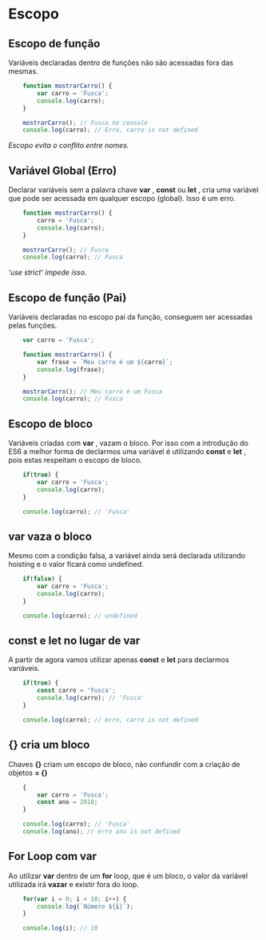 # Escopo

## Escopo de função

Variáveis declaradas dentro de funções não são acessadas fora
das mesmas.

```js
    function mostrarCarro() {
        var carro = 'Fusca';
        console.log(carro);
    }

    mostrarCarro(); // Fusca no console
    console.log(carro); // Erro, carro is not defined
```

*Escopo evita o conflito entre*
*nomes.*

## Variável Global (Erro)

Declarar variáveis sem a palavra chave **var** , **const** ou **let** , cria
uma variável que pode ser acessada em qualquer escopo (global).
Isso é um erro.

```js
    function mostrarCarro() {
        carro = 'Fusca';
        console.log(carro);
    }

    mostrarCarro(); // Fusca
    console.log(carro); // Fusca
```

*'use strict' impede isso.*

## Escopo de função (Pai)

Variáveis declaradas no escopo pai da função, conseguem ser
acessadas pelas funções.

```js
    var carro = 'Fusca';

    function mostrarCarro() {
        var frase = `Meu carro é um ${carro}`;
        console.log(frase);
    }

    mostrarCarro(); // Meu carro é um Fusca
    console.log(carro); // Fusca
```

## Escopo de bloco

Variáveis criadas com **var** , vazam o bloco. Por isso com a
introdução do ES6 a melhor forma de declarmos uma variável é
utilizando **const** e **let** , pois estas respeitam o escopo de bloco.

```js
    if(true) {
        var carro = 'Fusca';
        console.log(carro);
    }

    console.log(carro); // 'Fusca'
```

## var vaza o bloco

Mesmo com a condição falsa, a variável ainda será declarada
utilizando hoisting e o valor ficará como undefined.

```js
    if(false) {
        var carro = 'Fusca';
        console.log(carro);
    }

    console.log(carro); // undefined
```

## const e let no lugar de var

A partir de agora vamos utilizar apenas **const** e **let** para
declarmos variáveis.

```js
    if(true) {
        const carro = 'Fusca';
        console.log(carro); // 'Fusca'
    }

    console.log(carro); // erro, carro is not defined
```

## {} cria um bloco

Chaves **{}** criam um escopo de bloco, não confundir com a
criação de objetos **= {}**

```js
    {
        var carro = 'Fusca';
        const ano = 2018;
    }

    console.log(carro); // 'Fusca'
    console.log(ano); // erro ano is not defined
```

## For Loop com var

Ao utilizar **var** dentro de um **for** loop, que é um bloco, o valor da
variável utilizada irá **vazar** e existir fora do loop.

```js
    for(var i = 0; i < 10; i++) {
        console.log(`Número ${i}`);
    }

    console.log(i); // 10
```